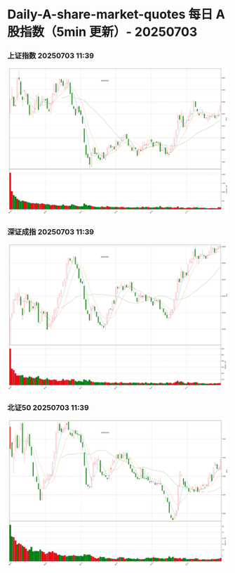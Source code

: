 
# Daily-A-share-market-quotes 每日 A 股指数（5min 更新）- 20250703

### 上证指数 20250703 11:39
![](./fig/2025/7/20250703-sh000001.png)

### 深证成指 20250703 11:39
![](./fig/2025/7/20250703-sz399001.png)

### 北证50 20250703 11:39
![](./fig/2025/7/20250703-bj899050.png)
